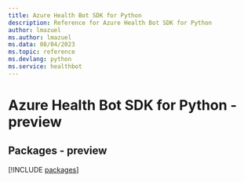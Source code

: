 ```yaml
---
title: Azure Health Bot SDK for Python
description: Reference for Azure Health Bot SDK for Python
author: lmazuel
ms.author: lmazuel
ms.data: 08/04/2023
ms.topic: reference
ms.devlang: python
ms.service: healthbot
---
```

# Azure Health Bot SDK for Python - preview
## Packages - preview
[!INCLUDE [packages](health-bot-index.md)]